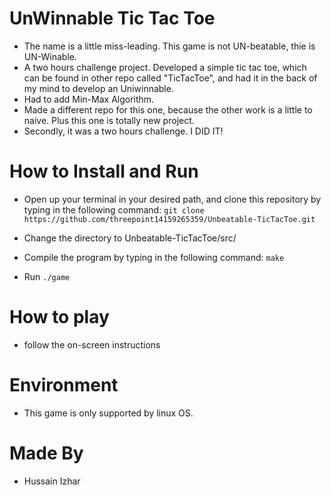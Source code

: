 # UnWinnable Tic Tac Toe
- The name is a little miss-leading. This game is not UN-beatable, thie is UN-Winable. 
- A two hours challenge project. Developed a simple tic tac toe, which can be found in other repo called "TicTacToe", and had it in the back of my mind to develop an Uniwinnable. 
- Had to add Min-Max Algorithm. 
- Made a different repo for this one, because the other work is a little to naive. Plus this one is totally new project. 
- Secondly, it was a two hours challenge. I DID IT! 

# How to Install and Run
- Open up your terminal in your desired path, and clone this repository by typing in the following command: 
```git clone https://github.com/threepoint14159265359/Unbeatable-TicTacToe.git```
- Change the directory to Unbeatable-TicTacToe/src/

- Compile the program by typing in the following command:
```make```
- Run
```./game```

# How to play 
 - follow the on-screen instructions
 
# Environment 
- This game is only supported by linux OS.

# Made By 
- Hussain Izhar
